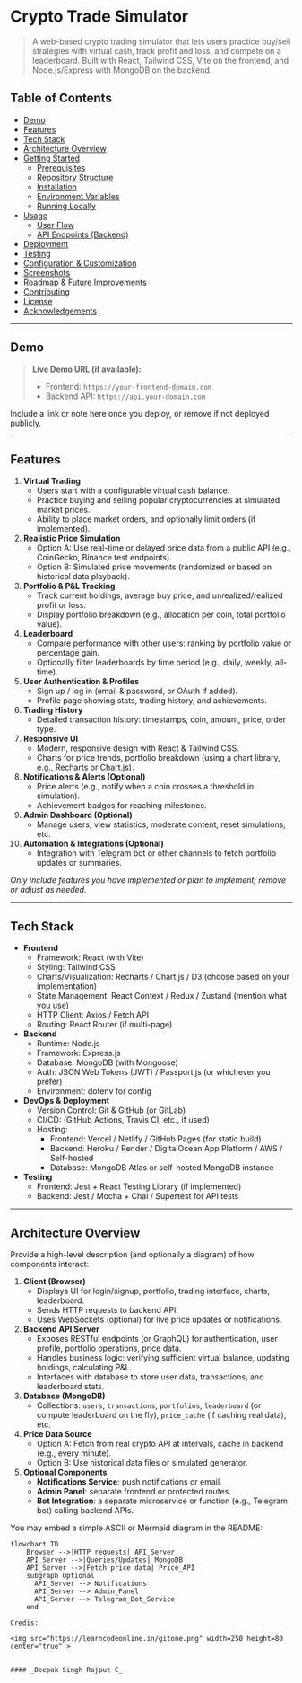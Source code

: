 # Crypto Trade Simulator

> A web-based crypto trading simulator that lets users practice buy/sell strategies with virtual cash, track profit and loss, and compete on a leaderboard. Built with React, Tailwind CSS, Vite on the frontend, and Node.js/Express with MongoDB on the backend.

## Table of Contents

- [Demo](#demo)
- [Features](#features)
- [Tech Stack](#tech-stack)
- [Architecture Overview](#architecture-overview)
- [Getting Started](#getting-started)
  - [Prerequisites](#prerequisites)
  - [Repository Structure](#repository-structure)
  - [Installation](#installation)
  - [Environment Variables](#environment-variables)
  - [Running Locally](#running-locally)
- [Usage](#usage)
  - [User Flow](#user-flow)
  - [API Endpoints (Backend)](#api-endpoints-backend)
- [Deployment](#deployment)
- [Testing](#testing)
- [Configuration & Customization](#configuration--customization)
- [Screenshots](#screenshots)
- [Roadmap & Future Improvements](#roadmap--future-improvements)
- [Contributing](#contributing)
- [License](#license)
- [Acknowledgements](#acknowledgements)

---

## Demo

> **Live Demo URL (if available):**  
> - Frontend: `https://your-frontend-domain.com`  
> - Backend API: `https://api.your-domain.com`  

Include a link or note here once you deploy, or remove if not deployed publicly.

---

## Features

1. **Virtual Trading**
   - Users start with a configurable virtual cash balance.
   - Practice buying and selling popular cryptocurrencies at simulated market prices.
   - Ability to place market orders, and optionally limit orders (if implemented).
2. **Realistic Price Simulation**
   - Option A: Use real-time or delayed price data from a public API (e.g., CoinGecko, Binance test endpoints).
   - Option B: Simulated price movements (randomized or based on historical data playback).
3. **Portfolio & P&L Tracking**
   - Track current holdings, average buy price, and unrealized/realized profit or loss.
   - Display portfolio breakdown (e.g., allocation per coin, total portfolio value).
4. **Leaderboard**
   - Compare performance with other users: ranking by portfolio value or percentage gain.
   - Optionally filter leaderboards by time period (e.g., daily, weekly, all-time).
5. **User Authentication & Profiles**
   - Sign up / log in (email & password, or OAuth if added).
   - Profile page showing stats, trading history, and achievements.
6. **Trading History**
   - Detailed transaction history: timestamps, coin, amount, price, order type.
7. **Responsive UI**
   - Modern, responsive design with React & Tailwind CSS.
   - Charts for price trends, portfolio breakdown (using a chart library, e.g., Recharts or Chart.js).
8. **Notifications & Alerts (Optional)**
   - Price alerts (e.g., notify when a coin crosses a threshold in simulation).
   - Achievement badges for reaching milestones.
9. **Admin Dashboard (Optional)**
   - Manage users, view statistics, moderate content, reset simulations, etc.
10. **Automation & Integrations (Optional)**
    - Integration with Telegram bot or other channels to fetch portfolio updates or summaries.

_Only include features you have implemented or plan to implement; remove or adjust as needed._

---

## Tech Stack

- **Frontend**  
  - Framework: React (with Vite)  
  - Styling: Tailwind CSS  
  - Charts/Visualization: Recharts / Chart.js / D3 (choose based on your implementation)  
  - State Management: React Context / Redux / Zustand (mention what you use)  
  - HTTP Client: Axios / Fetch API  
  - Routing: React Router (if multi-page)
- **Backend**  
  - Runtime: Node.js  
  - Framework: Express.js  
  - Database: MongoDB (with Mongoose)  
  - Auth: JSON Web Tokens (JWT) / Passport.js (or whichever you prefer)  
  - Environment: dotenv for config  
- **DevOps & Deployment**  
  - Version Control: Git & GitHub (or GitLab)  
  - CI/CD: (GitHub Actions, Travis CI, etc., if used)  
  - Hosting:  
    - Frontend: Vercel / Netlify / GitHub Pages (for static build)  
    - Backend: Heroku / Render / DigitalOcean App Platform / AWS / Self-hosted  
    - Database: MongoDB Atlas or self-hosted MongoDB instance  
- **Testing**  
  - Frontend: Jest + React Testing Library (if implemented)  
  - Backend: Jest / Mocha + Chai / Supertest for API tests

---

## Architecture Overview

Provide a high-level description (and optionally a diagram) of how components interact:

1. **Client (Browser)**  
   - Displays UI for login/signup, portfolio, trading interface, charts, leaderboard.
   - Sends HTTP requests to backend API.
   - Uses WebSockets (optional) for live price updates or notifications.
2. **Backend API Server**  
   - Exposes RESTful endpoints (or GraphQL) for authentication, user profile, portfolio operations, price data.
   - Handles business logic: verifying sufficient virtual balance, updating holdings, calculating P&L.
   - Interfaces with database to store user data, transactions, and leaderboard stats.
3. **Database (MongoDB)**  
   - Collections: `users`, `transactions`, `portfolios`, `leaderboard` (or compute leaderboard on the fly), `price_cache` (if caching real data), etc.
4. **Price Data Source**  
   - Option A: Fetch from real crypto API at intervals, cache in backend (e.g., every minute).
   - Option B: Use historical data files or simulated generator.
5. **Optional Components**  
   - **Notifications Service**: push notifications or email.
   - **Admin Panel**: separate frontend or protected routes.
   - **Bot Integration**: a separate microservice or function (e.g., Telegram bot) calling backend APIs.

You may embed a simple ASCII or Mermaid diagram in the README:

```mermaid
flowchart TD
    Browser -->|HTTP requests| API_Server
    API_Server -->|Queries/Updates| MongoDB
    API_Server -->|Fetch price data| Price_API
    subgraph Optional
      API_Server --> Notifications
      API_Server --> Admin_Panel
      API_Server --> Telegram_Bot_Service
    end

Credis:

<img src="https://learncodeonline.in/gitone.png" width=250 height=80 center="true" > 


#### _Deepak Singh Rajput C_

